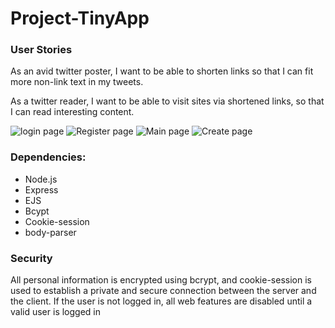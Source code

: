 # Project-TinyApp

### User Stories
As an avid twitter poster, 
I want to be able to shorten links 
so that I can fit more non-link text in my tweets.

As a twitter reader, 
I want to be able to visit sites via shortened links, 
so that I can read interesting content.

![login page](../images/login.png)
![Register page](../images/register.png)
![Main page](../images/main.png)
![Create page](../images/create.png)

### Dependencies:
- Node.js
- Express
- EJS
- Bcypt
- Cookie-session
- body-parser

### Security
All personal information is encrypted using bcrypt, and cookie-session is used to establish a private and secure connection between the server and the client. If the user is not logged in, all web features are disabled until a valid user is logged in
